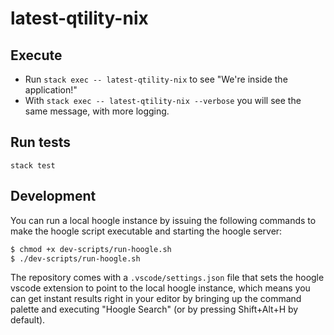# latest-qtility-nix

## Execute  

* Run `stack exec -- latest-qtility-nix` to see "We're inside the application!"
* With `stack exec -- latest-qtility-nix --verbose` you will see the same message, with more logging.

## Run tests

`stack test`

## Development

You can run a local hoogle instance by issuing the following commands to make
the hoogle script executable and starting the hoogle server:

```bash
$ chmod +x dev-scripts/run-hoogle.sh
$ ./dev-scripts/run-hoogle.sh
```

The repository comes with a `.vscode/settings.json` file that sets the hoogle
vscode extension to point to the local hoogle instance, which means you can get
instant results right in your editor by bringing up the command palette and
executing "Hoogle Search" (or by pressing Shift+Alt+H by default).
